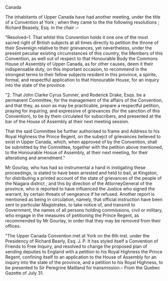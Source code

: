   Canada  The inhabitants of Upper Canada have had another meeting, under the title of a Convention at York ; when they came to the the following resolutions ; Richard Beasely, Esq. in the chair :–  "Resolved–1. That whilst this Convention holds it one one of the most sacred right of British subjects at all times directly to petition the throne of their Sovereign relative to their grievances, yet nevertheless, under the present peculiar existing circumstances of this country, the Members of this Convention, as well out of respect to that Honourable Body the Commons House of Assembly of Upper Canada, as for other causes, deem it their indispensable duty, on this important occasion, to recommend in the strongest terms to their fellow subjects resident in this province, a spirite, formal, and respectful application to that Honourable House, for an inquiry into the state of the province.  "2. That John Clarke Cyrus Sumner, and Roderick Drake, Esqs. be a permanent Committee, for the management of the affairs of the Convention, and that they, as soon as may be practicable, prepare a respectful petition, praying for inquiring, and expressive of grievances (for the sanction of this Convention), to be by them circulated for subscribers, and presented at the bar of the House of Assembly at their next meeting session.  That the said Committee be further authorised to frame and Address to his Royal Highness the Prince Regent, on the subejct of grievances believed to exist in Upper Canada, which, when approved of by the Convention, shall be submitted by the Committee, together with the petition above mentioned, to the Honourable Hosue of Assembly, at their next meeting, for their alterationg and amendment."  Mr Gourlay, who has had so instrumental a hand in instigating these proceedings, is stated to have been arrested and held to bail, at Kingston, for distributing a printed account of the state of grievances of the people of the Niagara district ; and this by direction of the AttorneyGeneral of the province, who is reported to have influenced the Justice who signed the warrant, by certain threats of vengeance if he refused. Another report is mentioned as being in circulation, namely, that official instruction have been sent to particular Magistrates, to take notice of, and transmit to Government, the names of all persons holding commissions, civil or military, who engage in the measures of petitioning the Prince Regent, as recommended by Mr Gourlay, in order that they may be removed from their offices.  "The Upper Canada Convention met at York on the 6th inst. under the Presidency of Richard Bearly, Esq. J. P. It has styled itself a Convention of Friends to Free Inquiry, and resolved to change the proposed plan of sending deputies to England with a petition to his Royal Highness the Prince Regent, confining itself to an application to the House of Assembly for an inquiry into the state of the province, and a petition to his Royal Highness, to be presented to Sir Peregrine Maitland for transmission.– From the Quebec Gazette of July 31.  